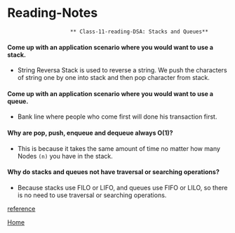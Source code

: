 # Reading-Notes

                        ** Class-11-reading-DSA: Stacks and Queues**
#### Come up with an application scenario where you would want to use a stack.
* String Reversa Stack is used to reverse a string. We push the characters of string one by one into stack and then pop character from stack.

#### Come up with an application scenario where you would want to use a queue.
* Bank line where people who come first will done his transaction first.

#### Why are pop, push, enqueue and dequeue always O(1)?
* This is because it takes the same amount of time no matter how many Nodes `(n)` you have in the stack.

#### Why do stacks and queues not have traversal or searching operations?
* Because stacks use FILO or LIFO, and queues use FIFO or LILO, so there is no need to use traversal or searching operations.

[reference](https://www.thecrazyprogrammer.com/2016/04/applications-of-stack.html)

[Home](https://eyob1984.github.io/reading-notes/.)

